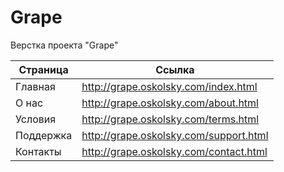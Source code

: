 Grape
========

Верстка проекта "Grape"

| Страница                      | Ссылка                                         |
|-------------------------------|------------------------------------------------|
| Главная                       | http://grape.oskolsky.com/index.html           |
| О нас                         | http://grape.oskolsky.com/about.html           |
| Условия                       | http://grape.oskolsky.com/terms.html           |
| Поддержка                     | http://grape.oskolsky.com/support.html         |
| Контакты                      | http://grape.oskolsky.com/contact.html         |